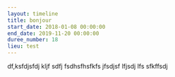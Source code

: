 ```yaml
---
layout: timeline
title: bonjour
start_date: 2018-01-08 00:00:00
end_date: 2019-11-20 00:00:00
duree_number: 18
lieu: test
---
```


df,ksfdjsfdj kljf sdfj fsdhsfhsfkfs jfsdjsf lfjsdj lfs sfkffsdj
